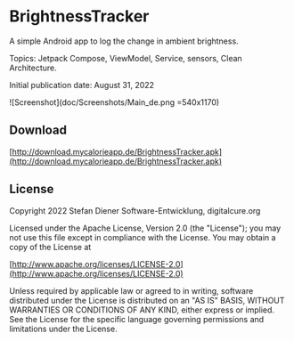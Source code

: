 # BrightnessTracker

A simple Android app to log the change in ambient brightness.

Topics: Jetpack Compose, ViewModel, Service, sensors, Clean Architecture.

Initial publication date: August 31, 2022

![Screenshot](doc/Screenshots/Main_de.png =540x1170)

## Download

[http://download.mycalorieapp.de/BrightnessTracker.apk](http://download.mycalorieapp.de/BrightnessTracker.apk)

## License

Copyright 2022 Stefan Diener Software-Entwicklung, digitalcure.org

Licensed under the Apache License, Version 2.0 (the "License"); you may not use this file except in compliance with the License. You may obtain a copy of the License at

[http://www.apache.org/licenses/LICENSE-2.0](http://www.apache.org/licenses/LICENSE-2.0)

Unless required by applicable law or agreed to in writing, software distributed under the License is distributed on an "AS IS" BASIS, WITHOUT WARRANTIES OR CONDITIONS OF ANY KIND, either express or implied. See the License for the specific language governing permissions and limitations under the License.
